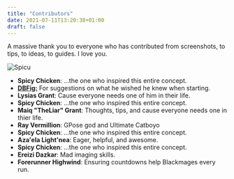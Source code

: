 ```yaml
---
title: "Contributors"
date: 2021-07-11T13:20:38+01:00
draft: false
---
```

A massive thank you to everyone who has contributed from screenshots, to tips, to ideas, to guides. I love you.

![Spicu](/images/spicu-mentions.jpg)

* **Spicy Chicken**: ...the one who inspired this entire concept.
* **[DBFig:](https://www.twitch.tv/dbfig)** For suggestions on what he wished he knew when starting.
* **Lysias Grant**: Cause everyone needs one of him in their life.
* **Spicy Chicken**: ...the one who inspired this entire concept.
* **Maiq "TheLiar" Grant**: Thoughts, tips, and cause everyone needs one in thier life.
* **Ray Vermillion**: GPose god and Ultimate Catboyo
* **Spicy Chicken**: ...the one who inspired this entire concept.
* **Aza'ela Light'nea**: Eager, helpful, and awesome.
* **Spicy Chicken**: ...the one who inspired this entire concept.
* **Ereizi Dazkar**: Mad imaging skills.
* **Forerunner Highwind**: Ensuring countdowns help Blackmages every run.
